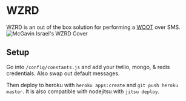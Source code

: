 # WZRD
WZRD is an out of the box solution for performing a [WOOT](http://en.wikipedia.org/wiki/Wizard_of_Oz_experiment) over SMS.
![McGavin Israel's WZRD Cover](http://24.media.tumblr.com/tumblr_m0663bGLZz1qlbfz4o1_r2_500.jpg)
## Setup
Go into `/config/constants.js` and add your twilio, mongo, & redis credentials. Also swap out default messages.

Then deploy to heroku with `heroku apps:create` and `git push heroku master`. It is also compatible with nodejitsu with `jitsu deploy`.
